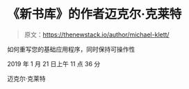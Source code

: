 # 《新书库》的作者迈克尔·克莱特

> 原文：<https://thenewstack.io/author/michael-klett/>

如何重写您的基础应用程序，同时保持可操作性

2019 年 1 月 21 日上午 11 点 36 分

迈克尔·克莱特